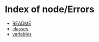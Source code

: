 # Index of node/Errors

- [README](/node/Errors/README/)
- [classes](/node/Errors/classes/)
- [variables](/node/Errors/variables/)